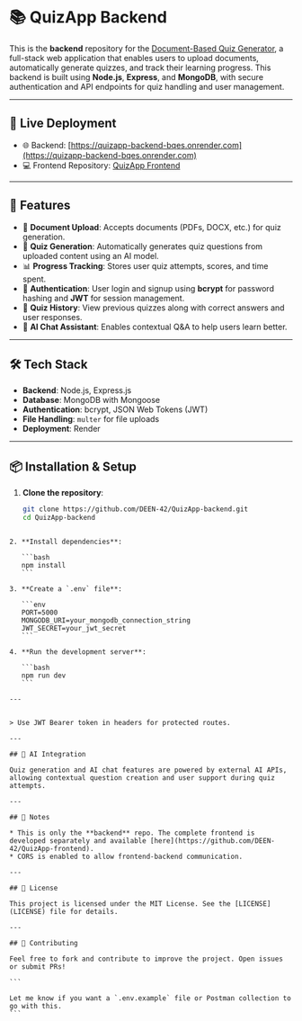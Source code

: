 
# 📚 QuizApp Backend

This is the **backend** repository for the [Document-Based Quiz Generator](https://github.com/DEEN-42/QuizApp-frontend), a full-stack web application that enables users to upload documents, automatically generate quizzes, and track their learning progress. This backend is built using **Node.js**, **Express**, and **MongoDB**, with secure authentication and API endpoints for quiz handling and user management.

---

## 🔗 Live Deployment

- 🌐 Backend: [https://quizapp-backend-bqes.onrender.com](https://quizapp-backend-bqes.onrender.com)
- 💻 Frontend Repository: [QuizApp Frontend](https://github.com/DEEN-42/QuizApp-frontend)

---

## 🚀 Features

- 📄 **Document Upload**: Accepts documents (PDFs, DOCX, etc.) for quiz generation.
- 🧠 **Quiz Generation**: Automatically generates quiz questions from uploaded content using an AI model.
- 📊 **Progress Tracking**: Stores user quiz attempts, scores, and time spent.
- 🔐 **Authentication**: User login and signup using **bcrypt** for password hashing and **JWT** for session management.
- 📜 **Quiz History**: View previous quizzes along with correct answers and user responses.
- 🤖 **AI Chat Assistant**: Enables contextual Q&A to help users learn better.

---

## 🛠️ Tech Stack

- **Backend**: Node.js, Express.js
- **Database**: MongoDB with Mongoose
- **Authentication**: bcrypt, JSON Web Tokens (JWT)
- **File Handling**: `multer` for file uploads
- **Deployment**: Render

---

## 📦 Installation & Setup

1. **Clone the repository**:
   ```bash
   git clone https://github.com/DEEN-42/QuizApp-backend.git
   cd QuizApp-backend
````

2. **Install dependencies**:

   ```bash
   npm install
   ```

3. **Create a `.env` file**:

   ```env
   PORT=5000
   MONGODB_URI=your_mongodb_connection_string
   JWT_SECRET=your_jwt_secret
   ```

4. **Run the development server**:

   ```bash
   npm run dev
   ```

---


> Use JWT Bearer token in headers for protected routes.

---

## 🧠 AI Integration

Quiz generation and AI chat features are powered by external AI APIs, allowing contextual question creation and user support during quiz attempts.

---

## 📌 Notes

* This is only the **backend** repo. The complete frontend is developed separately and available [here](https://github.com/DEEN-42/QuizApp-frontend).
* CORS is enabled to allow frontend-backend communication.

---

## 📄 License

This project is licensed under the MIT License. See the [LICENSE](LICENSE) file for details.

---

## 🤝 Contributing

Feel free to fork and contribute to improve the project. Open issues or submit PRs!

```

Let me know if you want a `.env.example` file or Postman collection to go with this.
```
